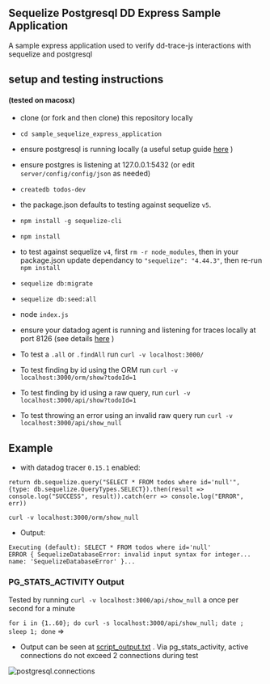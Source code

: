 ## Sequelize Postgresql DD Express Sample Application

A sample express application used to verify dd-trace-js interactions with sequelize and postgresql

## setup and testing instructions
#### (tested on macosx)

- clone (or fork and then clone) this repository locally
- `cd sample_sequelize_express_application`
- ensure postgresql is running locally (a useful setup guide [here](`https://www.robinwieruch.de/postgres-sql-macos-setup`) )
- ensure postgres is listening at 127.0.0.1:5432 (or edit `server/config/config/json` as needed)
- `createdb todos-dev`
- the package.json defaults to testing against sequelize `v5`.
- `npm install -g sequelize-cli`
- `npm install`
- to test against sequelize `v4`, first `rm -r node_modules`, then in your package.json update dependancy to `"sequelize": "4.44.3"`, then re-run `npm install`
- `sequelize db:migrate`
- `sequelize db:seed:all`
- node `index.js`
- ensure your datadog agent is running and listening for traces locally at port 8126 (see details [here](https://docs.datadoghq.com/agent/basic_agent_usage/osx/?tab=agentv6#overview) )

- To test a `.all` or `.findAll` run `curl -v localhost:3000/`
- To test finding by id using the ORM run  `curl -v localhost:3000/orm/show?todoId=1`
- To test finding by id using a raw query, run  `curl -v localhost:3000/api/show?todoId=1`
- To test throwing an error using an invalid raw query run  `curl -v localhost:3000/api/show_null`

## Example

- with datadog tracer `0.15.1` enabled: 

```
return db.sequelize.query("SELECT * FROM todos where id='null'", {type: db.sequelize.QueryTypes.SELECT}).then(result => console.log("SUCCESS", result)).catch(err => console.log("ERROR", err))
```

`curl -v localhost:3000/orm/show_null`

- Output:

```
Executing (default): SELECT * FROM todos where id='null'
ERROR { SequelizeDatabaseError: invalid input syntax for integer... name: 'SequelizeDatabaseError' }...
```

### PG_STATS_ACTIVITY Output

Tested by running `curl -v localhost:3000/api/show_null` a once per second for a minute

`for i in {1..60}; do curl -s localhost:3000/api/show_null; date ; sleep 1; done` =>

- Output can be seen at [script_output.txt](./script_output.txt) . Via pg_stats_activity, active connections do not exceed 2 connections during test

![postgresql.connections](https://cl.ly/a9902103fc0c/Image%2525202019-10-20%252520at%2525206.23.15%252520PM.png)